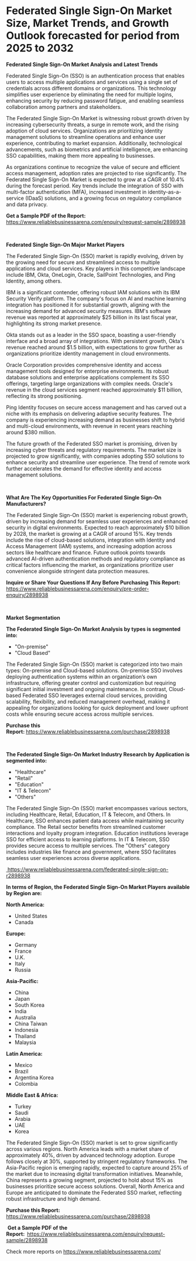 <p><h1>Federated Single Sign-On Market Size, Market Trends, and Growth Outlook forecasted for period from 2025 to 2032</h1></p><p><strong>Federated Single Sign-On Market Analysis and Latest Trends</strong></p>
<p><p>Federated Single Sign-On (SSO) is an authentication process that enables users to access multiple applications and services using a single set of credentials across different domains or organizations. This technology simplifies user experience by eliminating the need for multiple logins, enhancing security by reducing password fatigue, and enabling seamless collaboration among partners and stakeholders. </p><p>The Federated Single Sign-On Market is witnessing robust growth driven by increasing cybersecurity threats, a surge in remote work, and the rising adoption of cloud services. Organizations are prioritizing identity management solutions to streamline operations and enhance user experience, contributing to market expansion. Additionally, technological advancements, such as biometrics and artificial intelligence, are enhancing SSO capabilities, making them more appealing to businesses.</p><p>As organizations continue to recognize the value of secure and efficient access management, adoption rates are projected to rise significantly. The Federated Single Sign-On Market is expected to grow at a CAGR of 10.4% during the forecast period. Key trends include the integration of SSO with multi-factor authentication (MFA), increased investment in identity-as-a-service (IDaaS) solutions, and a growing focus on regulatory compliance and data privacy.</p></p>
<p><strong>Get a Sample PDF of the Report:&nbsp;</strong> <a href="https://www.reliablebusinessarena.com/enquiry/request-sample/2898938?utm_campaign=2805&utm_medium=2&utm_source=Github&utm_content=ia&utm_term=15032025&utm_id=federated-single-sign-on">https://www.reliablebusinessarena.com/enquiry/request-sample/2898938</a></p>
<p>&nbsp;</p>
<p><strong>Federated Single Sign-On Major Market Players</strong></p>
<p><p>The Federated Single Sign-On (SSO) market is rapidly evolving, driven by the growing need for secure and streamlined access to multiple applications and cloud services. Key players in this competitive landscape include IBM, Okta, OneLogin, Oracle, SailPoint Technologies, and Ping Identity, among others.</p><p>IBM is a significant contender, offering robust IAM solutions with its IBM Security Verify platform. The company's focus on AI and machine learning integration has positioned it for substantial growth, aligning with the increasing demand for advanced security measures. IBM's software revenue was reported at approximately $25 billion in its last fiscal year, highlighting its strong market presence.</p><p>Okta stands out as a leader in the SSO space, boasting a user-friendly interface and a broad array of integrations. With persistent growth, Okta's revenue reached around $1.5 billion, with expectations to grow further as organizations prioritize identity management in cloud environments.</p><p>Oracle Corporation provides comprehensive identity and access management tools designed for enterprise environments. Its robust database solutions and enterprise applications complement its SSO offerings, targeting large organizations with complex needs. Oracle's revenue in the cloud services segment reached approximately $11 billion, reflecting its strong positioning.</p><p>Ping Identity focuses on secure access management and has carved out a niche with its emphasis on delivering adaptive security features. The company is experiencing increasing demand as businesses shift to hybrid and multi-cloud environments, with revenue in recent years reaching around $380 million.</p><p>The future growth of the Federated SSO market is promising, driven by increasing cyber threats and regulatory requirements. The market size is projected to grow significantly, with companies adopting SSO solutions to enhance security and streamline user experience. The trend of remote work further accelerates the demand for effective identity and access management solutions.</p></p>
<p>&nbsp;</p>
<p><strong>What Are The Key Opportunities For Federated Single Sign-On Manufacturers?</strong></p>
<p><p>The Federated Single Sign-On (SSO) market is experiencing robust growth, driven by increasing demand for seamless user experiences and enhanced security in digital environments. Expected to reach approximately $10 billion by 2028, the market is growing at a CAGR of around 15%. Key trends include the rise of cloud-based solutions, integration with Identity and Access Management (IAM) systems, and increasing adoption across sectors like healthcare and finance. Future outlook points towards advanced AI-driven authentication methods and regulatory compliance as critical factors influencing the market, as organizations prioritize user convenience alongside stringent data protection measures.</p></p>
<p><strong>Inquire or Share Your Questions If Any Before Purchasing This Report:</strong> <a href="https://www.reliablebusinessarena.com/enquiry/pre-order-enquiry/2898938?utm_campaign=2805&utm_medium=2&utm_source=Github&utm_content=ia&utm_term=15032025&utm_id=federated-single-sign-on">https://www.reliablebusinessarena.com/enquiry/pre-order-enquiry/2898938</a></p>
<p>&nbsp;</p>
<p><strong>Market Segmentation</strong></p>
<p><strong>The Federated Single Sign-On Market Analysis by types is segmented into:</strong></p>
<p><ul><li>"On-premise"</li><li>"Cloud Based"</li></ul></p>
<p><p>The Federated Single Sign-On (SSO) market is categorized into two main types: On-premise and Cloud-based solutions. On-premise SSO involves deploying authentication systems within an organization’s own infrastructure, offering greater control and customization but requiring significant initial investment and ongoing maintenance. In contrast, Cloud-based Federated SSO leverages external cloud services, providing scalability, flexibility, and reduced management overhead, making it appealing for organizations looking for quick deployment and lower upfront costs while ensuring secure access across multiple services.</p></p>
<p><strong>Purchase this Report:&nbsp;</strong><a href="https://www.reliablebusinessarena.com/purchase/2898938?utm_campaign=2805&utm_medium=2&utm_source=Github&utm_content=ia&utm_term=15032025&utm_id=federated-single-sign-on">https://www.reliablebusinessarena.com/purchase/2898938</a></p>
<p>&nbsp;</p>
<p><strong>The Federated Single Sign-On Market Industry Research by Application is segmented into:</strong></p>
<p><ul><li>"Healthcare"</li><li>"Retail"</li><li>"Education"</li><li>"IT & Telecom"</li><li>"Others"</li></ul></p>
<p><p>The Federated Single Sign-On (SSO) market encompasses various sectors, including Healthcare, Retail, Education, IT & Telecom, and Others. In Healthcare, SSO enhances patient data access while maintaining security compliance. The Retail sector benefits from streamlined customer interactions and loyalty program integration. Education institutions leverage SSO for efficient access to learning platforms. In IT & Telecom, SSO provides secure access to multiple services. The "Others" category includes industries like finance and government, where SSO facilitates seamless user experiences across diverse applications.</p></p>
<p><a href="https://www.reliablebusinessarena.com/federated-single-sign-on-r2898938?utm_campaign=2805&utm_medium=2&utm_source=Github&utm_content=ia&utm_term=15032025&utm_id=federated-single-sign-on">&nbsp;https://www.reliablebusinessarena.com/federated-single-sign-on-r2898938</a></p>
<p><strong>In terms of Region, the Federated Single Sign-On Market Players available by Region are:</strong></p>
<p>
    <p> <strong> North America: </strong>
        <ul>
            <li>United States</li>
            <li>Canada</li>
        </ul>
        </p> 
    <p> <strong> Europe: </strong>
        <ul>
            <li>Germany</li>
            <li>France</li>
            <li>U.K.</li>
            <li>Italy</li>
            <li>Russia</li>
        </ul>
        </p> 
    <p> <strong> Asia-Pacific: </strong>
        <ul>
            <li>China</li>
            <li>Japan</li>
            <li>South Korea</li>
            <li>India</li>
            <li>Australia</li>
            <li>China Taiwan</li>
            <li>Indonesia</li>
            <li>Thailand</li>
            <li>Malaysia</li>
        </ul>
        </p> 
    <p> <strong> Latin America: </strong>
        <ul>
            <li>Mexico</li>
            <li>Brazil</li>
            <li>Argentina Korea</li>
            <li>Colombia</li>
        </ul>
        </p> 
    <p> <strong> Middle East & Africa: </strong>
        <ul>
            <li>Turkey</li>
            <li>Saudi</li>
            <li>Arabia</li>
            <li>UAE</li>
            <li>Korea</li>
        </ul>
    </p>
    </p>
<p><p>The Federated Single Sign-On (SSO) market is set to grow significantly across various regions. North America leads with a market share of approximately 40%, driven by advanced technology adoption. Europe follows closely at 30%, supported by stringent regulatory frameworks. The Asia-Pacific region is emerging rapidly, expected to capture around 25% of the market due to increasing digital transformation initiatives. Meanwhile, China represents a growing segment, projected to hold about 15% as businesses prioritize secure access solutions. Overall, North America and Europe are anticipated to dominate the Federated SSO market, reflecting robust infrastructure and high demand.</p></p>
<p><strong>Purchase this Report: </strong><a href="https://www.reliablebusinessarena.com/purchase/2898938?utm_campaign=2805&utm_medium=2&utm_source=Github&utm_content=ia&utm_term=15032025&utm_id=federated-single-sign-on">https://www.reliablebusinessarena.com/purchase/2898938</a></p>
<p>&nbsp;<strong>Get a Sample PDF of the Report:&nbsp;&nbsp;</strong><a href="https://www.reliablebusinessarena.com/enquiry/request-sample/2898938?utm_campaign=2805&utm_medium=2&utm_source=Github&utm_content=ia&utm_term=15032025&utm_id=federated-single-sign-on">https://www.reliablebusinessarena.com/enquiry/request-sample/2898938</a></p>
<p><strong></strong></p>
<p>Check more reports on <a href="https://www.reliablebusinessarena.com/?utm_campaign=2805&utm_medium=2&utm_source=Github&utm_content=ia&utm_term=15032025&utm_id=federated-single-sign-on">https://www.reliablebusinessarena.com/</a></p>